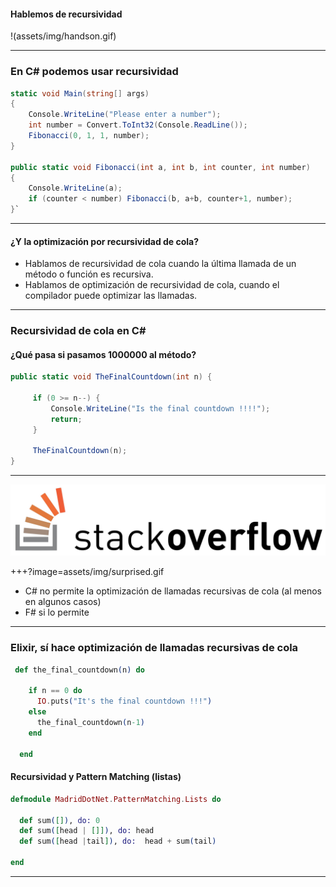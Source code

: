 #### Hablemos de recursividad

!(assets/img/handson.gif)


---

### En C# podemos usar recursividad #

```csharp
static void Main(string[] args)
{
    Console.WriteLine("Please enter a number");
    int number = Convert.ToInt32(Console.ReadLine());
    Fibonacci(0, 1, 1, number);
}

public static void Fibonacci(int a, int b, int counter, int number)
{
    Console.WriteLine(a);
    if (counter < number) Fibonacci(b, a+b, counter+1, number);
}`
```

---

#### ¿Y la optimización por recursividad de cola? 


- Hablamos de recursividad de cola cuando la última llamada de un método o función es recursiva.
- Hablamos de optimización de recursividad de cola, cuando el compilador puede optimizar las llamadas.

---

### Recursividad de cola en C#
#### ¿Qué pasa si pasamos 1000000 al método?

```csharp
public static void TheFinalCountdown(int n) {

     if (0 >= n--) {
         Console.WriteLine("Is the final countdown !!!!");
         return;
     }

     TheFinalCountdown(n);
}
```
---

![StackOverflow](assets/img/stackoverflow.jpg)

+++?image=assets/img/surprised.gif

- C# no permite la optimización de llamadas recursivas de cola (al menos en algunos casos)
- F# si lo permite

---

### Elixir, sí hace optimización de llamadas recursivas de cola

```elixir
 def the_final_countdown(n) do

    if n == 0 do
      IO.puts("It's the final countdown !!!")
    else
      the_final_countdown(n-1)
    end

  end
```

#### Recursividad y Pattern Matching (listas)
```elixir
defmodule MadridDotNet.PatternMatching.Lists do

  def sum([]), do: 0
  def sum([head | []]), do: head 
  def sum([head |tail]), do:  head + sum(tail)
 
end
```

---




